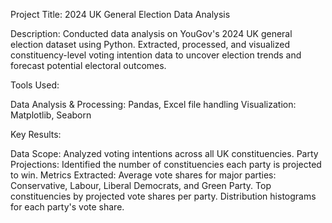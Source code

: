 Project Title: 2024 UK General Election Data Analysis

Description:
Conducted data analysis on YouGov's 2024 UK general election dataset using Python. Extracted, processed, and visualized constituency-level voting intention data to uncover election trends and forecast potential electoral outcomes.

Tools Used:

Data Analysis & Processing: Pandas, Excel file handling
Visualization: Matplotlib, Seaborn


Key Results:

Data Scope: Analyzed voting intentions across all UK constituencies.
Party Projections: Identified the number of constituencies each party is projected to win.
Metrics Extracted:
Average vote shares for major parties: Conservative, Labour, Liberal Democrats, and Green Party.
Top constituencies by projected vote shares per party.
Distribution histograms for each party's vote share.
